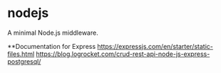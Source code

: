# nodejs
A minimal Node.js middleware.

**Documentation for Express
https://expressjs.com/en/starter/static-files.html
https://blog.logrocket.com/crud-rest-api-node-js-express-postgresql/